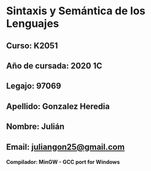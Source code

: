 # Sintaxis y Semántica de los Lenguajes
## Curso: K2051
## Año de cursada: 2020 1C
## Legajo: 97069
## Apellido: Gonzalez Heredia
## Nombre: Julián
## Email: juliangon25@gmail.com

#### Compilador: MinGW - GCC port for Windows
